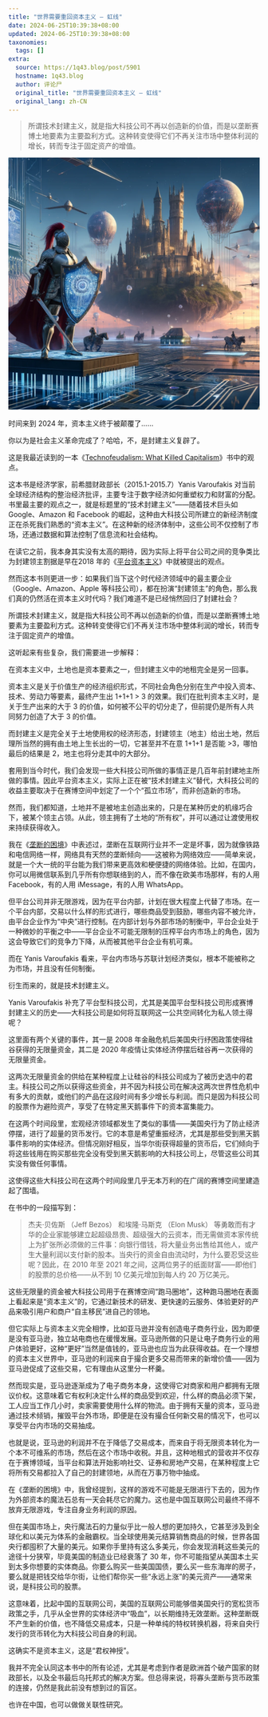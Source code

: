 ```yaml
---
title: "世界需要重回资本主义 – 虹线"
date: 2024-06-25T10:39:38+08:00
updated: 2024-06-25T10:39:38+08:00
taxonomies:
  tags: []
extra:
  source: https://1q43.blog/post/5901
  hostname: 1q43.blog
  author: 评论尸
  original_title: "世界需要重回资本主义 – 虹线"
  original_lang: zh-CN
---
```

>所谓技术封建主义，就是指大科技公司不再以创造新的价值，而是以垄断赛博土地要素为主要盈利方式。这种转变使得它们不再关注市场中整体利润的增长，转而专注于固定资产的增值。

![](image-934505-gwGQFuDY.png)

时间来到 2024 年，资本主义终于被颠覆了……

你以为是社会主义革命完成了？哈哈，不，是封建主义复辟了。

这是我最近读到的一本《[Technofeudalism: What Killed Capitalism](https://neodb.social/book/77wBUoxwkHwNHSXvth4Wvq)》书中的观点。

这本书是经济学家，前希腊财政部长（2015.1-2015.7）Yanis Varoufakis 对当前全球经济结构的整治经济批评，主要专注于数字经济如何重塑权力和财富的分配。书里最主要的观点之一，就是标题里的“技术封建主义”——随着技术巨头如 Google、Amazon 和 Facebook 的崛起，这种由大科技公司所建立的新经济制度正在杀死我们熟悉的“资本主义”。在这种新的经济体制中，这些公司不仅控制了市场，还通过数据和算法控制了信息流和社会结构。

在读它之前，我本身其实没有太高的期待，因为实际上将平台公司之间的竞争类比为封建领主割据是早在2018 年的《[平台资本主义](https://neodb.social/book/5P5ObrkJKGcqUnOqCbnEcJ)》中就被提出的观点。

然而这本书则更进一步：如果我们当下这个时代经济领域中的最主要企业（Google、Amazon、Apple 等科技公司），都在扮演“封建领主”的角色，那么我们真的仍然活在资本主义时代吗？我们难道不是已经悄然回归了封建社会？

所谓技术封建主义，就是指大科技公司不再以创造新的价值，而是以垄断赛博土地要素为主要盈利方式。这种转变使得它们不再关注市场中整体利润的增长，转而专注于固定资产的增值。

这听起来有些复杂，我们需要进一步解释：

在资本主义中，土地也是资本要素之一，但封建主义中的地租完全是另一回事。

资本主义是关于价值生产的经济组织形式，不同社会角色分别在生产中投入资本、技术、劳动力等要素，最终产生出 1+1+1 > 3 的效果。我们在批判资本主义时，是关于生产出来的大于 3 的价值，如何被不公平的切分走了，但前提仍是所有人共同努力创造了大于 3 的价值。

而封建主义是完全关于土地使用权的经济形态，封建领主（地主）给出土地，然后理所当然的拥有由土地上生长出的一切，它甚至并不在意 1+1+1 是否能 >3，哪怕最后的结果是 2，地主也将分走其中的大部分。

套用到当今时代，我们会发现一些大科技公司所做的事情正是几百年前封建地主所做的事情。因此平台资本主义，实际上正在被“技术封建主义”替代，大科技公司的收益主要取决于在赛博空间中划定了一个个“孤立市场”，而非创造新的市场。

然而，我们都知道，土地并不是被地主创造出来的，只是在某种历史的机缘巧合下，被某个领主占领。从此，领主拥有了土地的“所有权”，并可以通过让渡使用权来持续获得收入。

我在《[垄断的困境](https://1q43.blog/post/766)》中表述过，垄断在互联网行业并不一定是坏事，因为就像铁路和电信网络一样，网络具有天然的垄断倾向——这被称为网络效应——简单来说，就是一个大一统的平台能为我们带来更高效和梗便捷的网络体验。比如，在国内，你可以用微信联系到几乎所有你想联络到的人，而不像在欧美市场那样，有的人用 Facebook，有的人用 iMessage，有的人用 WhatsApp。

但平台公司并非无限游戏，因为在平台内部，计划在很大程度上代替了市场。在一个平台内部，交易以什么样的形式进行，哪些商品受到鼓励，哪些内容不被允许，由平台企业作为“中央”进行控制。在内部计划与外部市场的制衡中，平台企业处于一种微妙的平衡之中——平台企业不可能无限制的压榨平台内市场上的角色，因为这会导致它们的竞争力下降，从而被其他平台企业有机可乘。

而在 Yanis Varoufakis 看来，平台内市场与苏联计划经济类似，根本不能被称之为市场，并且没有任何制衡。

衍生而来的，就是技术封建主义。

Yanis Varoufakis 补充了平台型科技公司，尤其是美国平台型科技公司形成赛博封建主义的历史——大科技公司是如何将互联网这一公共空间转化为私人领土得呢？

这里面有两个关键的事件，其一是 2008 年金融危机后美国央行纾困政策使得硅谷获得的无限量资金，其二是 2020 年疫情让实体经济停摆后硅谷再一次获得的无限量资金。

这两次无限量资金的供给在某种程度上让硅谷的科技公司成为了被历史选中的君主。科技公司之所以获得这些资金，并不因为科技公司在解决这两次世界性危机中有多大的贡献，或他们的产品在这段时间有多少增长与利润。而只是因为科技公司的股票作为避险资产，享受了在特定黑天鹅事件下的资本富集能力。

在这两个时间段里，宏观经济领域都发生了类似的事情——美国央行为了防止经济停摆，进行了超量的货币发行。它的本意是希望重振经济，尤其是那些受到黑天鹅事件影响的实体经济。但情况刚好相反，当华尔街获得超量的货币后，它们倾向于将这些钱用在购买那些完全没有受到黑天鹅影响的大科技公司上，尽管这些公司其实没有做任何事情。

这使得这些大科技公司在这两个时间段里几乎无本万利的在广阔的赛博空间里建造起了围墙。

在书中的一段描写到：

> 杰夫·贝佐斯 （Jeff Bezos） 和埃隆·马斯克 （Elon Musk） 等勇敢而有才华的企业家能够建立起超级昂贵、超级强大的云资本，而无需做资本家传统上为扩张所必须做的三件事：向银行借钱，将大量业务出售给其他人，或产生大量利润以支付新的股本。当央行的资金自由流动时，为什么要忍受这些呢？因此，在 2010 年至 2021 年之间，这两位男子的纸面财富——即他们的股票的总价格——从不到 10 亿美元增加到每人约 20 万亿美元。

这些无限量的资金被大科技公司用于在赛博空间“跑马圈地”，这种跑马圈地在表面上看起来是“资本主义”的，它通过新技术的研发、更快速的云服务、体验更好的产品来吸引用户和商户“自主移民”进自己的领地。

但它实际上与资本主义完全相悖，比如亚马逊并没有创造电子商务行业，因为即便是没有亚马逊，独立站电商也在缓慢发展。亚马逊所做的只是让电子商务行业的用户体验更好，这种“更好”当然是值钱的，亚马逊也应当为此获得收益。在一个理想的资本主义世界中，亚马逊的利润来自于撮合更多交易而带来的新增价值——因为亚马逊促成了这些交易，它有理由从这里分一杯羹。

然而现实是，亚马逊逐渐成为了电子商务本身，这使得它对商家和用户都拥有无限议价权。这意味着它有权利决定什么样的商品受到欢迎，什么样的商品必须下架，工人应当工作几小时，卖家需要使用什么样的物流。由于拥有天量的资本，亚马逊通过技术倾销，摧毁平台外市场，即便是在没有撮合任何新交易的情况下，也可以享受平台内市场的交易抽成。

也就是说，亚马逊的利润并不在于降低了交易成本，而来自于将无限资本转化为一个本不可维系的市场，然后在这个市场中收税。并且，这种地租式的营收并不仅存在于赛博领域，当平台和算法开始影响社交、证券和房地产交易，在某种程度上它将所有交易都拉入了自己的封建领地，从而在万事万物中抽成。

在《垄断的困境》中，我曾经提到，这样的游戏不可能是无限进行下去的，因为作为外部资本的魔法石总有一天会耗尽它的魔力。这也是中国互联网公司最终不得不放弃无限游戏，专注自身业务利润的原因。

但在美国市场上，央行魔法石的力量似乎比一般人想的更加持久，它甚至涉及到全球化和以美元为体系的金融霸权。当全球使用美元结算销售商品的时候，世界各国央行都囤积了大量的美元。如果你手里持有这么多美元，你会发现消耗这些美元的途径十分狭窄，毕竟美国的制造业已经衰落了 30 年，你不可能指望从美国本土买到太多你想要的实体商品。你要么购买一些美国国债，要么买一些东海岸的房子，要么就是把钱交给华尔街，让他们帮你买一些“永远上涨”的美元资产——通常来说，是科技公司的股票。

这意味着，比起中国的互联网公司，美国的互联网公司能够借美国央行的宽松货币政策之手，几乎从全世界的实体经济中“吸血”，以长期维持无效垄断。这种垄断既不产生新的价值，也不降低交易成本，只是一种单纯的特权转换机器，将来自央行发行的货币转化为大科技公司自身的利润。

这确实不是资本主义，这是“君权神授”。

我并不完全认同这本书中的所有论述，尤其是考虑到作者是欧洲首个破产国家的财政部长，以及全书最后乌托邦式的解决方案。但总得来说，将寡头垄断与货币政策的连接，仍然是我此前没有想到过的盲区。

也许在中国，也可以做做关联性研究。
